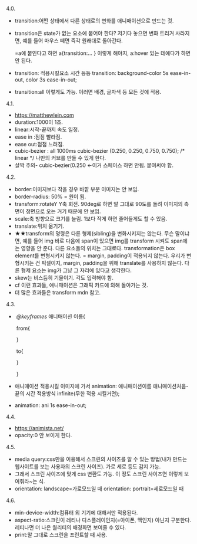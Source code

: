 4.0.

- transition:어떤 상태에서 다른 상태로의 변화를 애니매이션으로 만드는 것.

- transition은 state가 없는 요소에 붙어야 한다?
  저기다 놓으면 변화 트리거 사라지면, 예를 들어 마우스 떼면 즉각 원래대로 돌아간다. 

  =a에 붙인다고 하면 a{transition:... } 이렇게 해야지, a:hover 있는 데에다가 하면 안 된다. 

- transition: 적용시킬요소 시간 등등
  transition: background-color 5s ease-in-out, color 3s ease-in-out;

- transition:all 이렇게도 가능. 이러면 배경, 글자색 등 모든 것에 적용.

4.1.

- https://matthewlein.com
- duration:1000이 1초.
- linear:시작-끝까지 속도 일정. 
- ease in :점점 빨라짐. 
- ease out:점점 느려짐.
- cubic-bezier : all 1000ms cubic-bezier (0.250, 0.250, 0.750, 0.750); /* linear */
  나만의 커브를 만들 수 있게 한다. 
- 살짝 주의- cubic-bezier(0.250 <-이거 스페이스 하면 안됨. 붙여써야 함. 

4.2.

- border:이미지보다 작을 경우 바깥 부분 이미지는 안 보임.
- border-radius: 50% = 원이 됨. 
- transform:rotateY Y축 회전. 90deg로 하면 말 그대로 90도를 돌려 이미지의 측면이 정면으로 오는 거기 때문에 안 보임. 
- scale:축 방향으로 크기를 늘림. 1보다 작게 하면 줄어들게도 할 수 있음. 
- translate:위치 옮기기. 
- ★★transform의 명령은 다른 형제(sibling)을 변화시키지는 않는다. 
  무슨 말이냐면,  예를 들어 img 바로 다음에 span이 있으면 img를 transform 시켜도 span에는 영향을 안 준다. 다른 요소들의 위치는 그대로다. 
  transformation은 box element를 변형시키지 않는다. = margin, padding이 적용되지 않는다. 
  우리가 변형시키는 건 픽셀이지, margin, padding을 위해 translate를 사용하지 않는다. 
  다른 형제 요소는 img가 그냥 그 자리에 있다고 생각한다. 
- skew는 비스듬히 기울이기. 각도 입력해야 함. 
- cf 이런 효과들, 애니매이션은 그래픽 카드에 의해 돌아가는 것.
- 더 많은 효과들은 transform mdn 참고.

4.3.

- ​    *@keyframes* 애니매이션 이름{

  ​       from{

  ​      }

  ​      to{

  ​      }

  ​    }

- 애니매이션 적용시킬 이미지에 가서 
        animation: 애니매이션이름 애니매이션처음-끝의 시간 적용방식 infinite(무한 적용 시킬거면);
- animation: ani 1s ease-in-out;



4.4.

- https://animista.net/
- opacity:0 안 보이게 한다.

4.5.

- media query:css만을 이용해서 스크린의 사이즈를 알 수 있는 방법(내가 만드는 웹사이트를 보는 사용자의 스크린 사이즈). 가로 세로 등도 감지 가능. 
- 그래서 스크린 사이즈에 맞게 css 변환도 가능.
  이 정도 스크린 사이즈면 이렇게 보여줘라~는 식.
- orientation: landscape=가로모드일 때
  orientation: portrait=세로모드일 때

4.6.

- min-device-width:컴퓨터 외 기기에 대해서만 적용된다. 
- aspect-ratio:스크린이 레티나 디스플레이인지(=아이폰, 맥인지) 아닌지 구분한다. 레티나면 더 나은 퀄리티의 배경화면 보여줄 수 있다.
- print:말 그대로 스크린을 프린트할 때 사용.